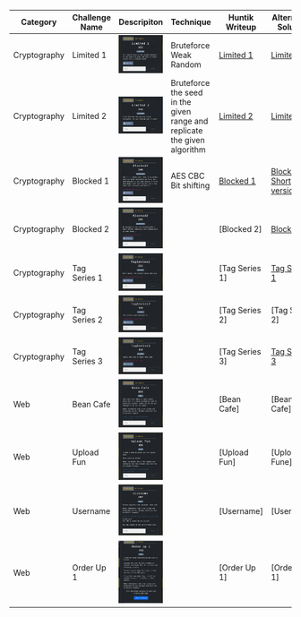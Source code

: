 
| Category    | Challenge Name   | Descripiton   | Technique    | Huntik Writeup   | Alternative Solution   |
| ----------- | ---------------  | ------------  | ------------ | ---------------- | ---------------------- |
| Cryptography      | Limited 1      | ![Description](./Cryptography/Limited%201/Limited%201.png)   | Bruteforce Weak Random         | [Limited 1](./Cryptography/Limited%201/Writeup.md)           | [Limited 1](https://blog.lightender.fr/writeups/wolv_ctf_2024#limited1)              |
| Cryptography   | Limited 2             | ![Description](./Cryptography/Limited%202/Limited%202.png)   | Bruteforce the seed in the given range and replicate the given algorithm       | [Limited 2](./Cryptography/Limited%202/Writeup.md)           | [Limited 2](https://blog.lightender.fr/writeups/wolv_ctf_2024#limited2)
| Cryptography   | Blocked 1             | ![Description](./Cryptography/Blocked%201/Blocked%201.png)   | AES CBC Bit shifting        | [Blocked 1](./Cryptography/Blocked%201/Writeup.md)           | [Blocked 1 - Short version](https://blog.lightender.fr/writeups/wolv_ctf_2024#blocked1)
| Cryptography   | Blocked 2             | ![Description](./Cryptography/Blocked%202/Blocked%202.png)   |        | [Blocked 2]           | [Blocked 2](https://blog.lightender.fr/writeups/wolv_ctf_2024#blocked2)
| Cryptography   | Tag Series 1          | ![Description](./Cryptography/Tag%20Series%201/Tag%20Series%201.png)   |        | [Tag Series 1]           | [Tag Series 1](https://blog.lightender.fr/writeups/wolv_ctf_2024#tagseries1)
| Cryptography   | Tag Series 2          | ![Description](./Cryptography/Tag%20Series%202/Tag%20Series%202.png)   |        | [Tag Series 2]           | [Tag Series 2]
| Cryptography   | Tag Series 3          | ![Description](./Cryptography/Tag%20Series%203/Tag%20Series%203.png)   |        | [Tag Series 3]           | [Tag Series 3](https://blog.lightender.fr/writeups/wolv_ctf_2024#tagseries3)
| Web   | Bean Cafe          | ![Description](./Web/BeanCafe.png)   |        | [Bean Cafe]           | [Bean Cafe]
| Web   | Upload Fun          | ![Description](./Web/UploadFun.png)   |        | [Upload Fun]           | [Upload Fune]
| Web   | Username          | ![Description](./Web/Username.png)   |        | [Username]           | [Username]
| Web   | Order Up 1          | ![Description](./Web/OrderUp1.png)   |        | [Order Up 1]           | [Order Up 1]
